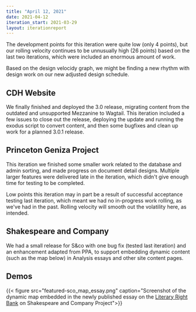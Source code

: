 ```yaml
---
title: "April 12, 2021"
date: 2021-04-12
iteration_start: 2021-03-29
layout: iterationreport
---
```


The development points for this iteration were quite low (only 4 points), but our rolling velocity continues to be unnusually high (26 points) based on the last two iterations, which were included an enormous amount of work.

Based on the design velocidy graph, we might be finding a new rhythm with design work on our new adjusted design schedule. 


## CDH Website
We finally finished and deployed the 3.0 release, migrating content from the outdated and unsupported Mezzanine to Wagtail. This iteration included a few issues to close out the release, deploying the update and running the exodus script to convert content, and then some bugfixes and clean up work for a planned 3.0.1 release.
 
## Princeton Geniza Project
This iteration we finished some smaller work related to the database and admin sorting, and made progress on document detail designs. Multiple larger features were delivered late in the iteration, which didn't give enough time for testing to be completed.

Low points this iteration may in part be a result of successful acceptance testing last iteration, which meant we had no in-progress work rolling, as we've had in the past. Rolling velocity will smooth out the volatility here, as intended.

## Shakespeare and Company
We had a small release for S&co with one bug fix (tested last iteration) and an enhancement adapted from PPA, to support embedding dynamic content (such as the map below) in Analysis essays and other site content pages.


## Demos
{{< figure src="featured-sco_map_essay.png" caption="Screenshot of the dynamic map embedded in the newly published essay on the [Literary Right Bank](https://shakespeareandco.princeton.edu/analysis/2021/04/literary-right-bank/) on Shakespeare and Company Project">}}







